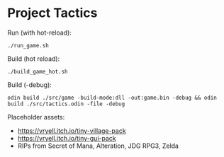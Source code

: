 # Project Tactics

Run (with hot-reload):
```shell
./run_game.sh
```
Build (hot reload):
```shell
./build_game_hot.sh
```

Build (-debug):
```shell
odin build ./src/game -build-mode:dll -out:game.bin -debug && odin build ./src/tactics.odin -file -debug
```

Placeholder assets:
- https://vryell.itch.io/tiny-village-pack
- https://vryell.itch.io/tiny-gui-pack
- RIPs from Secret of Mana, Alteration, JDG RPG3, Zelda
